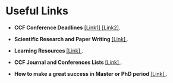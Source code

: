 # Useful Links

<ul>
<p style="margin-top: 8px;"><li><b>CCF Conference Deadlines</b> <a href = "https://ccfddl.github.io/">[Link1] </a> <a href = "https://aideadlin.es/?sub=ML,CV,CG,NLP,RO,SP,DM">[Link2]</a>.</li></p>

<p style="margin-top: 8px;"><li><b>Scientific Research and Paper Writing </b> <a href = "https://drpengsong.github.io/writing">[Link] </a>.</li></p>

<p style="margin-top: 8px;"><li><b>Learning Resources </b> <a href = "https://drpengsong.github.io/open_source">[Link] </a>.</li></p>

<p style="margin-top: 8px;"><li><b>CCF Journal and Conferences Lists </b> <a href = "https://www.ccf.org.cn/Academic_Evaluation/By_category/">[Link] </a>.</li></p>

<p style="margin-top: 8px;"><li><b>How to make a great success in Master or PhD period </b> <a href = "https://frostliu.github.io/discussions">[Link] </a>.</li></p>

</ul>

